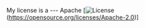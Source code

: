 My license is a --- Apache
  [![License](https://img.shields.io/badge/License-Apache%202.0-blue.svg)(https://opensource.org/licenses/Apache-2.0)]
